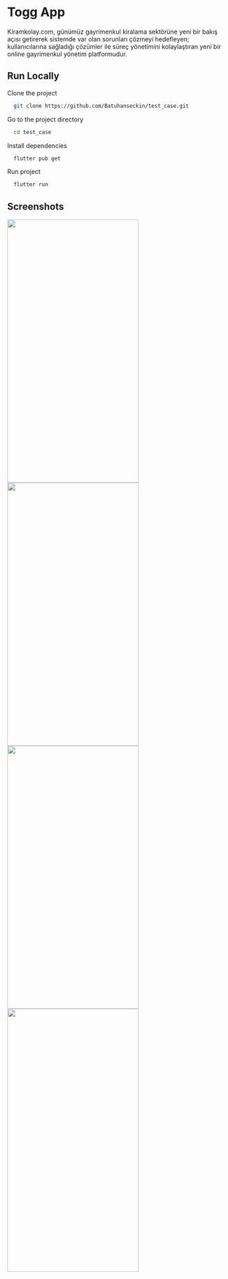 # Togg App

Kiramkolay.com, günümüz gayrimenkul kiralama sektörüne yeni bir bakış açısı getirerek sistemde var olan sorunları çözmeyi hedefleyen; kullanıcılarına sağladığı çözümler ile süreç yönetimini kolaylaştıran yeni bir online gayrimenkul yönetim platformudur.

## Run Locally

Clone the project

```bash
  git clone https://github.com/Batuhanseckin/test_case.git
```

Go to the project directory

```bash
  cd test_case
```

Install dependencies

```bash
  flutter pub get
```

Run project

```bash
  flutter run
```
## Screenshots  

<img src="https://i.hizliresim.com/rxoiqc3.png" width="300" height="600">

<img src="https://i.hizliresim.com/lkx2s06.png" width="300" height="600">

<img src="https://i.hizliresim.com/1pfnmk9.png" width="300" height="600">

<img src="https://i.hizliresim.com/18oet2o.png" width="300" height="600">

